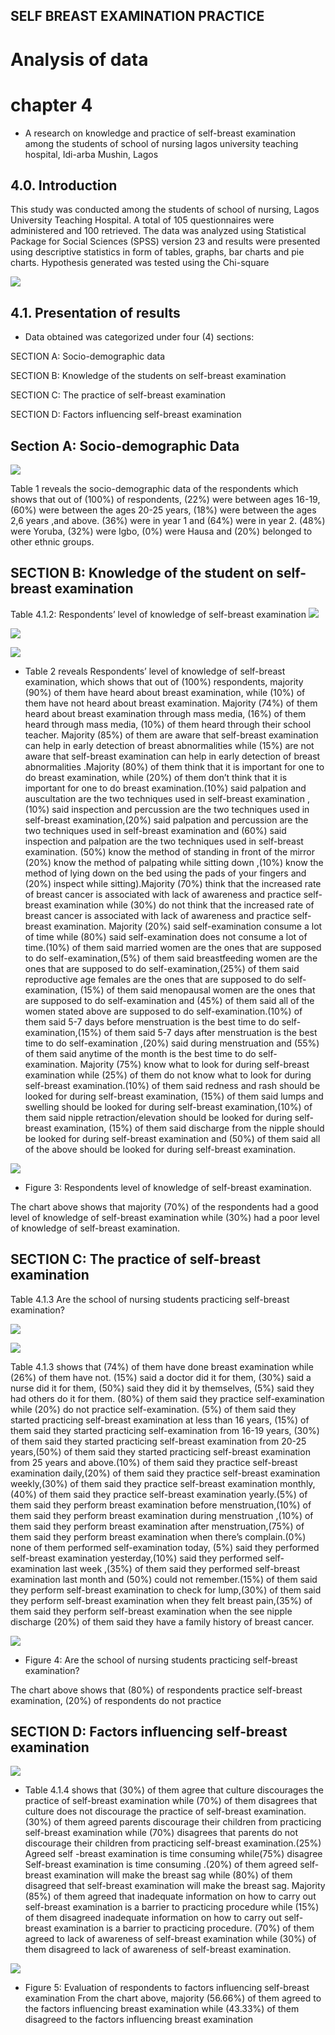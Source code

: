 ## SELF BREAST EXAMINATION PRACTICE

 # Analysis of data 

# chapter 4
 
 -  A research on knowledge and practice of self-breast examination among the students of school of nursing lagos university teaching hospital, Idi-arba Mushin, Lagos
  ## 4.0. Introduction
This study was conducted among the students of school of nursing, Lagos University Teaching Hospital. A total  of 105 questionnaires were administered and 100 retrieved. The data was analyzed using Statistical Package for Social Sciences (SPSS) version 23 and results were presented using descriptive statistics in form of tables, graphs, bar charts and pie charts. Hypothesis generated was tested using the Chi-square

![](https://github.com/bellaTHEanalyst/school-project-chapter-4-5-analysis-/blob/main/table%201.jpg)

## 4.1. Presentation of results

- Data obtained was categorized under four (4) sections:

SECTION A: Socio-demographic data

SECTION B:  Knowledge of the students on self-breast examination 

SECTION C:  The practice of self-breast examination 

SECTION D: Factors influencing self-breast examination

## Section A: Socio-demographic Data

![](https://github.com/bellaTHEanalyst/school-project-chapter-4-5-analysis-/blob/main/table%202.jpg)

Table 1 reveals the socio-demographic data of the respondents which shows that out of (100%) of respondents, (22%) were between ages 16-19, (60%) were between the ages 20-25 years, (18%) were between the ages 2,6 years ,and above.  (36%) were in year 1 and (64%) were in year 2. (48%) were Yoruba, (32%) were Igbo, (0%) were Hausa and (20%) belonged to other ethnic groups.  

## SECTION B: Knowledge of the student on self-breast examination   

Table 4.1.2: Respondents’ level of knowledge of self-breast examination 
![](https://github.com/bellaTHEanalyst/school-project-chapter-4-5-analysis-/blob/main/table%203.jpg)

![](https://github.com/bellaTHEanalyst/school-project-chapter-4-5-analysis-/blob/main/table%203%20continued.jpg)

![](https://github.com/bellaTHEanalyst/school-project-chapter-4-5-analysis-/blob/main/still%20table%203.jpg)
 
 -  Table 2 reveals Respondents’ level of knowledge of self-breast examination, which shows that out of (100%) respondents, majority (90%) of them have heard about breast examination, while (10%) of them have not heard about breast examination. Majority (74%) of them heard about breast examination through mass media, (16%) of them heard through mass media, (10%) of them heard through their school teacher. Majority (85%) of them are aware that self-breast examination can help in early detection of breast abnormalities while (15%) are not aware that self-breast examination can help in early detection of breast abnormalities .Majority (80%) of them think that it is important for one to do breast examination, while (20%) of them don’t think that it is important for one to do breast examination.(10%) said palpation and auscultation are the two techniques used in self-breast examination , (10%) said inspection and percussion are the two techniques used in self-breast examination,(20%) said palpation and percussion are the two techniques used in self-breast examination and (60%) said inspection and palpation are the two techniques used in self-breast examination. (50%) know the method of standing in front of the mirror (20%) know the method of palpating while sitting down ,(10%) know the method of lying down on the bed using the pads of your fingers and (20%) inspect while sitting).Majority (70%)  think that the increased rate of breast cancer is associated with lack of awareness and practice self-breast examination while (30%) do not think that the increased rate of breast cancer is associated with lack of awareness and practice self-breast examination. Majority (20%) said self-examination consume a lot of time while (80%) said self-examination does not consume a lot of time.(10%) of them said married women are  the ones that are supposed to do self-examination,(5%) of them said breastfeeding women are  the ones that are supposed to do self-examination,(25%) of them said reproductive age  females are  the ones that are supposed to do self-examination, (15%) of them said menopausal women are  the ones that are supposed to do self-examination and (45%) of them said  all of the women stated above are supposed to do self-examination.(10%) of them said 5-7 days before menstruation is the best time to do self-examination,(15%) of them said 5-7 days after menstruation is the best time to do self-examination ,(20%) said during menstruation and (55%) of them said anytime of the month is the best time to do self-examination. Majority (75%) know what to look for during self-breast examination while (25%) of them do not know what to look for during self-breast examination.(10%) of them said redness and rash should be looked for during self-breast examination, (15%) of them said lumps and swelling should be looked for during self-breast examination,(10%) of them said nipple retraction/elevation should be looked for during self-breast examination, (15%) of them said discharge from the nipple  should be looked for during self-breast examination and (50%) of them said all of the above  should be looked for during self-breast examination.

![](https://github.com/bellaTHEanalyst/school-project-chapter-4-5-analysis-/blob/main/Visual%201%20sbe.jpg)

-  Figure 3: Respondents level of knowledge of self-breast examination.

The chart above shows that majority (70%) of the respondents had a good level of knowledge of self-breast examination while (30%) had a poor level of knowledge of self-breast examination.


 ## SECTION C:  The practice of self-breast examination 
 
 Table 4.1.3 Are the school of nursing students practicing self-breast examination?
 
 ![](https://github.com/bellaTHEanalyst/school-project-chapter-4-5-analysis-/blob/main/table%204.jpg)
 
 ![](https://github.com/bellaTHEanalyst/school-project-chapter-4-5-analysis-/blob/main/table%204%20continued.jpg)
 
 Table 4.1.3 shows that (74%) of them have done breast examination while (26%) of them have not. (15%) said a doctor did it for them, (30%) said a nurse did it for them, (50%) said they did it by themselves, (5%) said they had others do it for them. (80%) of them said they practice self-examination while (20%) do not practice self-examination. (5%) of them said they started practicing self-breast examination at less than 16 years, (15%) of them said they started practicing self-examination from  16-19 years, (30%) of them said they  started practicing self-breast examination from 20-25 years,(50%) of them said they started practicing self-breast examination from 25 years and above.(10%) of them said they practice self-breast examination daily,(20%) of them said they practice self-breast examination weekly,(30%) of them said they practice self-breast examination monthly,(40%) of them said they practice self-breast examination yearly.(5%) of them said they perform breast examination before menstruation,(10%) of them said they perform breast examination during menstruation ,(10%) of them said they perform breast examination after menstruation,(75%) of them said they perform breast examination when there’s complain.(0%) none of them performed self-examination today, (5%) said they  performed self-breast examination yesterday,(10%) said they  performed self-examination last week ,(35%) of them said they  performed self-breast examination last month and (50%) could not remember.(15%) of them said they perform self-breast examination to check for lump,(30%) of them said they perform self-breast examination when they felt breast pain,(35%) of them said they perform self-breast examination when the see nipple discharge (20%) of them said they have a family history of breast cancer.
 
 ![](https://github.com/bellaTHEanalyst/school-project-chapter-4-5-analysis-/blob/main/visual%202%20sbe.jpg)
 
 - Figure 4: Are the school of nursing students practicing self-breast examination?
 
The chart above shows that (80%) of respondents practice self-breast examination, (20%) of respondents do not practice

## SECTION D: Factors influencing self-breast examination

![](https://github.com/bellaTHEanalyst/school-project-chapter-4-5-analysis-/blob/main/table%205.jpg)

- Table 4.1.4 shows that (30%) of them agree that culture discourages the practice of self-breast examination while (70%) of them disagrees that culture does not discourage the practice of self-breast examination. (30%) of them agreed parents discourage their children from practicing self-breast examination while (70%) disagrees that parents do not discourage their children from practicing self-breast examination.(25%) Agreed self -breast examination is time consuming while(75%) disagree Self-breast examination is time consuming .(20%) of  them agreed self-breast examination will make the breast sag while (80%) of them disagreed that self-breast examination will make the breast sag. Majority (85%) of them agreed that inadequate information on how to carry out self-breast examination is a barrier to practicing procedure while (15%) of them disagreed inadequate information on how to carry out self-breast examination is a barrier to practicing procedure. (70%) of them agreed to lack of awareness of self-breast examination while (30%) of them disagreed to lack of awareness of self-breast examination.

![](https://github.com/bellaTHEanalyst/school-project-chapter-4-5-analysis-/blob/main/visual%203%20sbe.jpg)

- Figure 5: Evaluation of respondents to factors influencing self-breast examination
From the chart above, majority (56.66%) of them agreed to the factors influencing breast examination while (43.33%) of them disagreed to the factors influencing breast examination 


 



 
